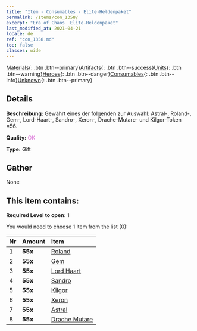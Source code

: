```yaml
---
title: "Item - Consumables - Elite-Heldenpaket"
permalink: /Items/con_1358/
excerpt: "Era of Chaos  Elite-Heldenpaket"
last_modified_at: 2021-04-21
locale: de
ref: "con_1358.md"
toc: false
classes: wide
---
```

 [Materials](/de/Items/){: .btn .btn--primary}[Artifacts](/de/Items/Artifacts/){: .btn .btn--success}[Units](/de/Items/Units/){: .btn .btn--warning}[Heroes](/de/Items/Heroes/){: .btn .btn--danger}[Consumables](/de/Items/Consumables/){: .btn .btn--info}[Unknown](/de/Items/Unknown/){: .btn .btn--primary}

## Details
 **Beschreibung:** Gewährt eines der folgenden zur Auswahl: Astral-, Roland-, Gem-, Lord-Haart-, Sandro-, Xeron-, Drache-Mutare- und Kilgor-Token ×56.

 **Quality:** <span style="color: #DA70D6">OK</span>

 **Type:** Gift

## Gather

  None

## This item contains:

 **Required Level to open:** 1

 You would need to choose 1 item from the list (0):

  | Nr | Amount |     Item    |
  |:---|:-------|:------------|
  | 1 |  **55x** | [Roland](/de/Items/her_362/) |  | 
  | 2 |  **55x** | [Gem](/de/Items/her_369/) |  | 
  | 3 |  **55x** | [Lord Haart](/de/Items/her_370/) |  | 
  | 4 |  **55x** | [Sandro](/de/Items/her_371/) |  | 
  | 5 |  **55x** | [Kilgor](/de/Items/her_374/) |  | 
  | 6 |  **55x** | [Xeron](/de/Items/her_383/) |  | 
  | 7 |  **55x** | [Astral](/de/Items/her_388/) |  | 
  | 8 |  **55x** | [Drache Mutare](/de/Items/her_390/) |  | 

